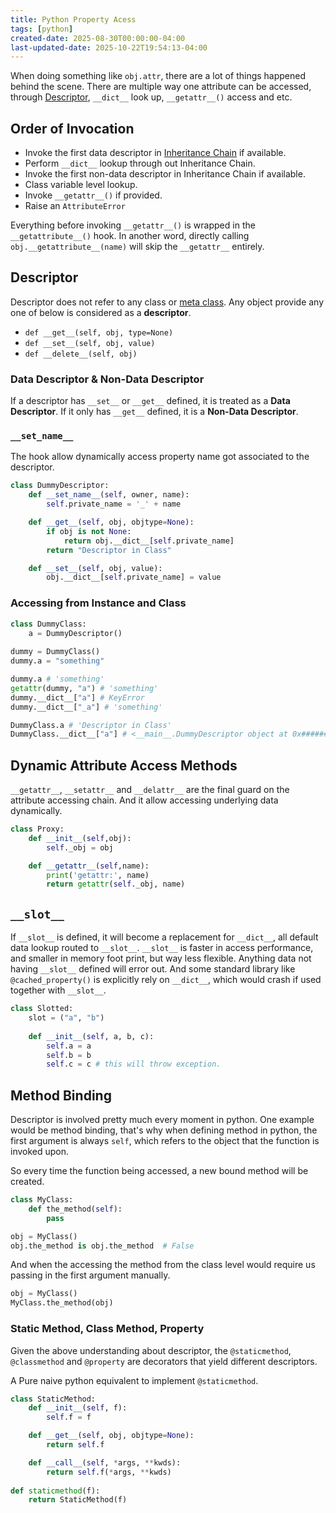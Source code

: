 ```yaml
---
title: Python Property Acess
tags: [python]
created-date: 2025-08-30T00:00:00-04:00
last-updated-date: 2025-10-22T19:54:13-04:00
---
```


When doing something like `obj.attr`, there are a lot of things happened behind the scene. There are multiple way one attribute can be accessed, through [Descriptor](#Descriptor), `__dict__` look up, `__getattr__()` access and etc.

## Order of Invocation

- Invoke the first data descriptor in [Inheritance Chain](note/by/developer/python_inheritance.md) if available.
- Perform `__dict__` lookup through out Inheritance Chain.
- Invoke the first non-data descriptor in Inheritance Chain if available.
- Class variable level lookup.
- Invoke `__getattr__()` if provided.
- Raise an `AttributeError`

Everything before invoking `__getattr__()` is wrapped in the `__getattribute__()` hook. In another word, directly calling `obj.__getattribute__(name)` will skip the `__getattr__` entirely.

## Descriptor

Descriptor does not refer to any class or [meta class](note/by/developer/drafts/python_meta_programming.md). Any object provide any one of below is considered as a **descriptor**.

- `def __get__(self, obj, type=None)`
- `def __set__(self, obj, value)`
- `def __delete__(self, obj)`

### Data Descriptor & Non-Data Descriptor

If a descriptor has `__set__` or `__get__` defined, it is treated as a **Data Descriptor**. If it only has `__get__` defined, it is a **Non-Data Descriptor**.

### `__set_name__`

The hook allow dynamically access property name got associated to the descriptor.

``` python
class DummyDescriptor:
    def __set_name__(self, owner, name):
        self.private_name = '_' + name

    def __get__(self, obj, objtype=None):
	    if obj is not None:
	        return obj.__dict__[self.private_name]
	    return "Descriptor in Class"

    def __set__(self, obj, value):
        obj.__dict__[self.private_name] = value
```

### Accessing from Instance and Class

``` python
class DummyClass:
	a = DummyDescriptor()
	
dummy = DummyClass()
dummy.a = "something"

dummy.a # 'something'
getattr(dummy, "a") # 'something'
dummy.__dict__["a"] # KeyError
dummy.__dict__["_a"] # 'something'

DummyClass.a # 'Descriptor in Class'
DummyClass.__dict__["a"] # <__main__.DummyDescriptor object at 0x########>
```

## Dynamic Attribute Access Methods

`__getattr__`, `__setattr__` and `__delattr__` are the final guard on the attribute accessing chain. And it allow accessing underlying data dynamically.

``` python
class Proxy:
	def __init__(self,obj):
		self._obj = obj

	def __getattr__(self,name):
		print('getattr:', name)
		return getattr(self._obj, name)
```

## `__slot__`

If `__slot__` is defined, it will become a replacement for `__dict__`, all default data lookup routed to `__slot__`. `__slot__` is faster in access performance, and smaller in memory foot print, but way less flexible. Anything data not having `__slot__` defined will error out. And some standard library like `@cached_property()` is explicitly rely on `__dict__`, which would crash if used together with `__slot__`.

```python
class Slotted:
	slot = ("a", "b")
	
	def __init__(self, a, b, c):
		self.a = a
		self.b = b
		self.c = c # this will throw exception.
```

## Method Binding

Descriptor is involved pretty much every moment in python. One example would be method binding, that's why when defining method in python, the first argument is always `self`, which refers to the object that the function is invoked upon.

So every time the function being accessed, a new bound method will be created.

```python
class MyClass:
	def the_method(self): 
		pass

obj = MyClass()
obj.the_method is obj.the_method  # False
```

And when the accessing the method from the class level would require us passing in the first argument manually.

```python
obj = MyClass()
MyClass.the_method(obj)
```

### Static Method, Class Method, Property

Given the above understanding about descriptor, the `@staticmethod`, `@classmethod` and `@property` are decorators that yield different descriptors.

A Pure naive python equivalent to implement `@staticmethod`.

```python
class StaticMethod:
    def __init__(self, f):
        self.f = f

    def __get__(self, obj, objtype=None):
        return self.f

    def __call__(self, *args, **kwds):
        return self.f(*args, **kwds)
        
def staticmethod(f):
	return StaticMethod(f)
```
